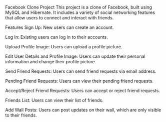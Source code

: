 Facebook Clone Project
This project is a clone of Facebook, built using MySQL and Hibernate. It includes a variety of social networking features that allow users to connect and interact with friends.

Features
Sign Up: New users can create an account.

Log In: Existing users can log in to their accounts.

Upload Profile Image: Users can upload a profile picture.

Edit User Details and Profile Image: Users can update their personal information and change their profile picture.

Send Friend Requests: Users can send friend requests via email address.

Pending Friend Requests: Users can view their pending friend requests.

Accept/Reject Friend Requests: Users can accept or reject friend requests.

Friends List: Users can view their list of friends.

Add Wall Posts: Users can post updates on their wall, which are only visible to their friends.
